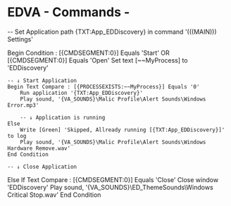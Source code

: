 # EDVA - Commands - 

-- Set Application path {TXT:App_EDDiscovery} in command '(((MAIN))) Settings'

Begin Condition : [{CMDSEGMENT:0}] Equals 'Start' OR [{CMDSEGMENT:0}] Equals 'Open'
    Set text [~~MyProcess] to 'EDDiscovery'
    
    -- ↓ Start Application
    Begin Text Compare : [{PROCESSEXISTS:~~MyProcess}] Equals '0'
        Run application '{TXT:App_EDDiscovery}'
        Play sound, '{VA_SOUNDS}\Malic Profile\Alert Sounds\Windows Error.mp3'
        
        -- ↓ Application is running
    Else
        Write [Green] 'Skipped, Allready running [{TXT:App_EDDiscovery}]' to log
        Play sound, '{VA_SOUNDS}\Malic Profile\Alert Sounds\Windows Hardware Remove.wav'
    End Condition
    
    -- ↓ Close Application
Else If Text Compare : [{CMDSEGMENT:0}] Equals 'Close'
    Close window 'EDDiscovery'
    Play sound, '{VA_SOUNDS}\ED_ThemeSounds\Windows Critical Stop.wav'
End Condition